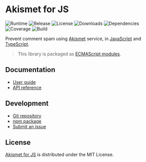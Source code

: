 # Akismet for JS
![Runtime](https://img.shields.io/node/v/@cedx/akismet.svg) ![Release](https://img.shields.io/npm/v/@cedx/akismet.svg) ![License](https://img.shields.io/npm/l/@cedx/akismet.svg) ![Downloads](https://img.shields.io/npm/dt/@cedx/akismet.svg) ![Dependencies](https://david-dm.org/cedx/akismet.js.svg) ![Coverage](https://coveralls.io/repos/github/cedx/akismet.js/badge.svg) ![Build](https://github.com/cedx/akismet.js/workflows/build/badge.svg)

Prevent comment spam using [Akismet](https://akismet.com) service, in [JavaScript](https://developer.mozilla.org/en-US/docs/Web/JavaScript) and [TypeScript](https://www.typescriptlang.org).

> This library is packaged as [ECMAScript modules](https://nodejs.org/api/esm.html).

## Documentation
- [User guide](https://docs.belin.io/akismet.js)
- [API reference](https://api.belin.io/akismet.js)

## Development
- [Git repository](https://git.belin.io/cedx/akismet.js)
- [npm package](https://www.npmjs.com/package/@cedx/akismet)
- [Submit an issue](https://git.belin.io/cedx/akismet.js/issues)

## License
[Akismet for JS](https://docs.belin.io/akismet.js) is distributed under the MIT License.
